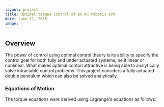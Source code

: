 ```yaml
---
layout: project
title: Optimal torque control of an RR robotic arm
date: June 12, 2015
image: 
---
```


## Overview
The power of control using optimal control theory is its ability to specify the control goal for both fully and under actuated systems, be it linear or nonlinear. What makes optimal contorl attractive is being able to analytically solve intractable control problems. This project considers a fully actuated double pendulum which can also be solved analytically. 

### Equations of Motion

The torque equations were derived using Lagrange's equations as follows: 


